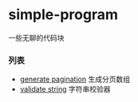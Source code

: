 # simple-program

一些无聊的代码块

### 列表
* [generate pagination](https://github.com/QizhongFang/simple-program/tree/master/generatePagination) 生成分页数组
* [validate string](https://github.com/QizhongFang/simple-program/tree/master/validateString) 字符串校验器
